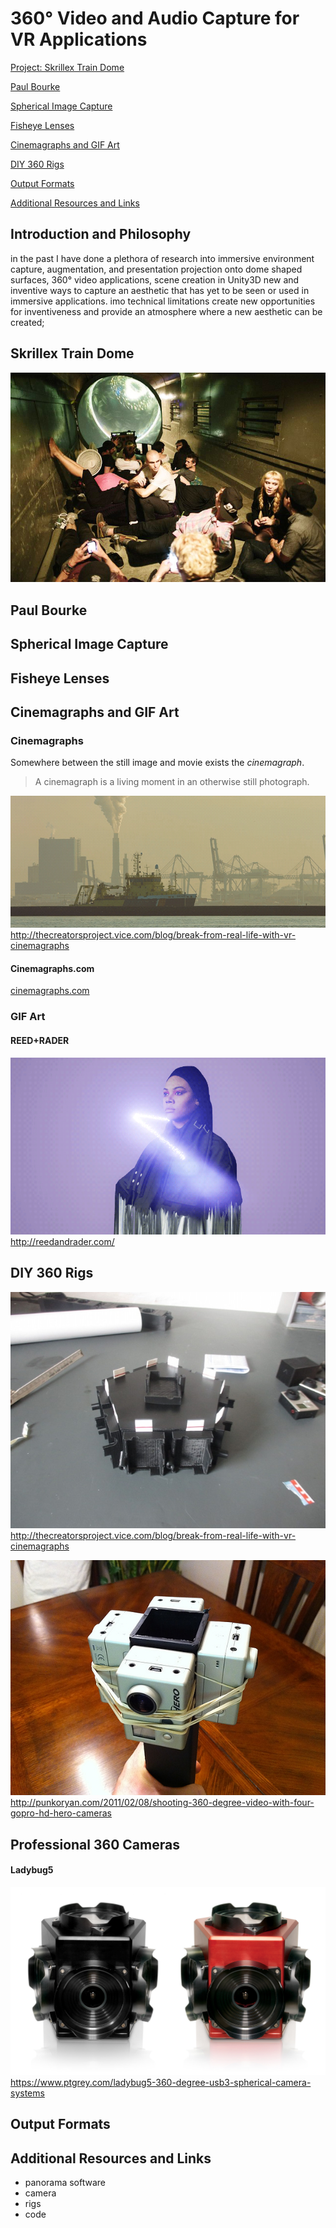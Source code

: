 # 360° Video and Audio Capture for VR Applications
[Project: Skrillex Train Dome](#skrillex-train-dome)

[Paul Bourke](#paul-bourke)

[Spherical Image Capture](#spherical-image-capture)

[Fisheye Lenses](#fisheye-lenses)

[Cinemagraphs and GIF Art](#cinemagraphs-and-gif-art)

[DIY 360 Rigs](#diy-360-rigs)

[Output Formats](#output-formats)

[Additional Resources and Links](#additional-resources-and-links)

## Introduction and Philosophy

in the past I have done a plethora of research into immersive environment capture, augmentation, and presentation
projection onto dome shaped surfaces, 360° video applications, scene creation in Unity3D
new and inventive ways to capture an aesthetic that has yet to be seen or used in immersive applications.
imo technical limitations create new opportunities for inventiveness and provide an atmosphere where a new aesthetic can be created; 



## Skrillex Train Dome
![Skrillex on a Train with Dome](images/skrillex.jpg "Skrillex on a Train")

## Paul Bourke

## Spherical Image Capture

## Fisheye Lenses

## Cinemagraphs and GIF Art

### Cinemagraphs
Somewhere between the still image and movie exists the *cinemagraph*.

> A cinemagraph is a living moment in an otherwise still photograph.

![Cinemagraph 1](images/graph1.gif)
http://thecreatorsproject.vice.com/blog/break-from-real-life-with-vr-cinemagraphs

#### Cinemagraphs.com
[cinemagraphs.com](http://cinemagraphs.com/)

### GIF Art

#### REED+RADER
![REED+RADER Heads](images/gif1.gif)
http://reedandrader.com/


## DIY 360 Rigs
![5 sided stereo](images/diy1.jpg)
http://thecreatorsproject.vice.com/blog/break-from-real-life-with-vr-cinemagraphs

![4 sided gopro](images/diy2.jpg)
http://punkoryan.com/2011/02/08/shooting-360-degree-video-with-four-gopro-hd-hero-cameras

## Professional 360 Cameras
#### Ladybug5 
![Ladybug5](images/ladybug-pro.jpg "The LadyBug5 360° USB3")
https://www.ptgrey.com/ladybug5-360-degree-usb3-spherical-camera-systems


## Output Formats

## Additional Resources and Links
- panorama software
- camera
- rigs
- code




